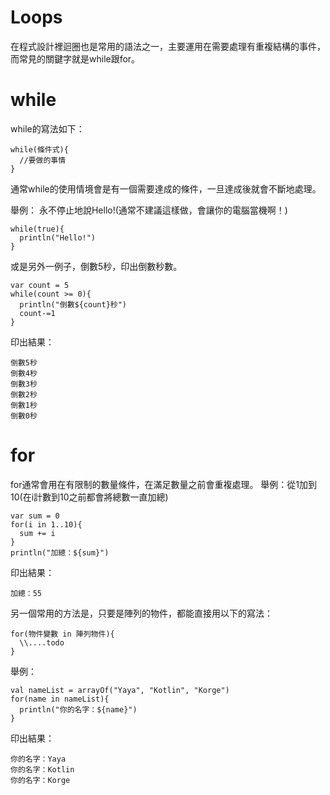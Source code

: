 # Loops

在程式設計裡迴圈也是常用的語法之一，主要運用在需要處理有重複結構的事件，而常見的關鍵字就是while跟for。

# while

while的寫法如下：
```
while(條件式){
  //要做的事情
}
```
通常while的使用情境會是有一個需要達成的條件，一旦達成後就會不斷地處理。

舉例：
永不停止地說Hello!(通常不建議這樣做，會讓你的電腦當機啊！)
```
while(true){
  println("Hello!")
}
```
或是另外一例子，倒數5秒，印出倒數秒數。
```
var count = 5
while(count >= 0){
  println("倒數${count}秒")
  count-=1
}
```

印出結果：
```
倒數5秒
倒數4秒
倒數3秒
倒數2秒
倒數1秒
倒數0秒
```
# for

for通常會用在有限制的數量條件，在滿足數量之前會重複處理。
舉例：從1加到10(在i計數到10之前都會將總數一直加總)
```
var sum = 0
for(i in 1..10){
  sum += i
}
println("加總：${sum}")
```
印出結果：
```
加總：55
```

另一個常用的方法是，只要是陣列的物件，都能直接用以下的寫法：
```
for(物件變數 in 陣列物件){
  \\....todo
}
```
舉例：
```
val nameList = arrayOf("Yaya", "Kotlin", "Korge")
for(name in nameList){
  println("你的名字：${name}")
}
```
印出結果：
```
你的名字：Yaya
你的名字：Kotlin
你的名字：Korge
```
